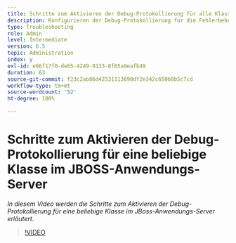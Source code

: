 ```yaml
---
title: Schritte zum Aktivieren der Debug-Protokollierung für alle Klassen im JBOSS-Anmeldungs-Server
description: Konfigurieren der Debug-Protokollierung für die Fehlerbehebung von Problemen mit JBoss-Anwendungs-Server
type: Troubleshooting
role: Admin
level: Intermediate
version: 6.5
topic: Administration
index: y
exl-id: e66f17f0-de65-4249-9133-8f65a9eafb49
duration: 63
source-git-commit: f23c2ab86d42531113690df2e342c65060b5c7cd
workflow-type: tm+mt
source-wordcount: '52'
ht-degree: 100%

---
```


# Schritte zum Aktivieren der Debug-Protokollierung für eine beliebige Klasse im JBOSS-Anwendungs-Server

*In diesem Video werden die Schritte zum Aktivieren der Debug-Protokollierung für eine beliebige Klasse im JBoss-Anwendungs-Server erläutert.*

>[!VIDEO](https://video.tv.adobe.com/v/335522?quality=12&learn=on)
